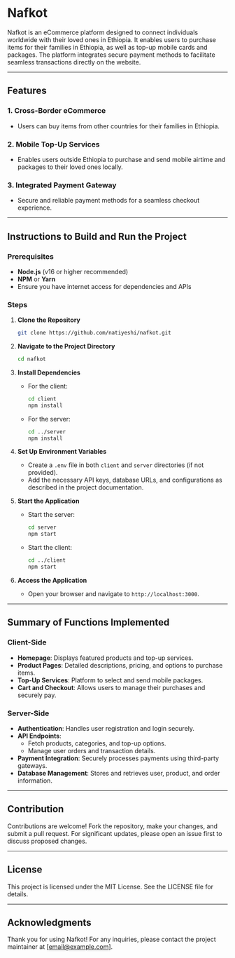 # Nafkot

Nafkot is an eCommerce platform designed to connect individuals worldwide with their loved ones in Ethiopia. It enables users to purchase items for their families in Ethiopia, as well as top-up mobile cards and packages. The platform integrates secure payment methods to facilitate seamless transactions directly on the website.

---

## Features

### 1. Cross-Border eCommerce
- Users can buy items from other countries for their families in Ethiopia.

### 2. Mobile Top-Up Services
- Enables users outside Ethiopia to purchase and send mobile airtime and packages to their loved ones locally.

### 3. Integrated Payment Gateway
- Secure and reliable payment methods for a seamless checkout experience.

---

## Instructions to Build and Run the Project

### Prerequisites
- **Node.js** (v16 or higher recommended)
- **NPM** or **Yarn**
- Ensure you have internet access for dependencies and APIs

### Steps

1. **Clone the Repository**
   ```bash
   git clone https://github.com/natiyeshi/nafkot.git
   ```

2. **Navigate to the Project Directory**
   ```bash
   cd nafkot
   ```

3. **Install Dependencies**
   - For the client:
     ```bash
     cd client
     npm install
     ```
   - For the server:
     ```bash
     cd ../server
     npm install
     ```

4. **Set Up Environment Variables**
   - Create a `.env` file in both `client` and `server` directories (if not provided).
   - Add the necessary API keys, database URLs, and configurations as described in the project documentation.

5. **Start the Application**
   - Start the server:
     ```bash
     cd server
     npm start
     ```
   - Start the client:
     ```bash
     cd ../client
     npm start
     ```

6. **Access the Application**
   - Open your browser and navigate to `http://localhost:3000`.

---

## Summary of Functions Implemented

### **Client-Side**
- **Homepage**: Displays featured products and top-up services.
- **Product Pages**: Detailed descriptions, pricing, and options to purchase items.
- **Top-Up Services**: Platform to select and send mobile packages.
- **Cart and Checkout**: Allows users to manage their purchases and securely pay.

### **Server-Side**
- **Authentication**: Handles user registration and login securely.
- **API Endpoints**:
  - Fetch products, categories, and top-up options.
  - Manage user orders and transaction details.
- **Payment Integration**: Securely processes payments using third-party gateways.
- **Database Management**: Stores and retrieves user, product, and order information.

---

## Contribution
Contributions are welcome! Fork the repository, make your changes, and submit a pull request. For significant updates, please open an issue first to discuss proposed changes.

---

## License
This project is licensed under the MIT License. See the LICENSE file for details.

---

## Acknowledgments
Thank you for using Nafkot! For any inquiries, please contact the project maintainer at [email@example.com].

